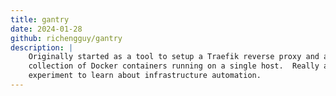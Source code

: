 ```yaml
---
title: gantry
date: 2024-01-28
github: richengguy/gantry
description: |
    Originally started as a tool to setup a Traefik reverse proxy and a 
    collection of Docker containers running on a single host.  Really an
    experiment to learn about infrastructure automation.
---
```

